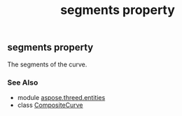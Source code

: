 ﻿---
title: segments property
second_title: Aspose.3D for Python via .NET API References
description: 
type: docs
weight: 170
url: /python-net/aspose.threed.entities/compositecurve/segments/
is_root: false
---

## segments property


The segments of the curve.

### See Also
* module [aspose.threed.entities](../../)
* class [CompositeCurve](/3d/python-net/aspose.threed.entities/compositecurve)
